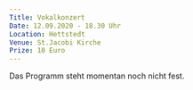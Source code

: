 ```yaml
---
Title: Vokalkonzert
Date: 12.09.2020 - 18.30 Uhr
Location: Hettstedt
Venue: St.Jacobi Kirche
Prize: 10 Euro
---
```


Das Programm steht momentan noch nicht fest.
